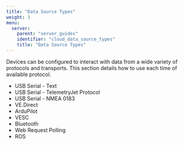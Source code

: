 ```yaml
---
title: "Data Source Types"
weight: 3
menu:
  server:
    parent: "server_guides"
    identifier: "cloud_data_source_types"
    title: "Data Source Types"
---
```


Devices can be configured to interact with data from a wide variety of protocols and transports. This section details how to use each time of available protocol.

- USB Serial - Text
- USB Serial - TelemetryJet Protocol
- USB Serial - NMEA 0183
- VE.Direct
- ArduPilot
- VESC
- Bluetooth
- Web Request Polling
- ROS